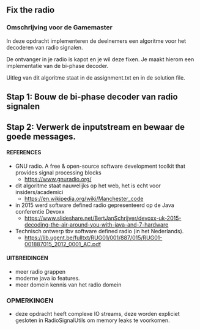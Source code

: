 ## Fix the radio

### Omschrijving voor de Gamemaster

In deze opdracht implementeren de deelnemers een algoritme voor het decoderen van radio signalen. 

De ontvanger in je radio is kapot en je wil deze fixen. Je maakt hierom een implementatie van de bi-phase decoder. 

Uitleg van dit algoritme staat in de assignment.txt en in de solution file.

## Stap 1: Bouw de bi-phase decoder van radio signalen

## Stap 2: Verwerk de inputstream en bewaar de goede messages.

#### REFERENCES
* GNU radio. A free & open-source software development toolkit that provides signal processing blocks 
  - https://www.gnuradio.org/
* dit algoritme staat nauwelijks op het web, het is echt voor insiders/academici 
  - https://en.wikipedia.org/wiki/Manchester_code
* in 2015 werd software defined radio gepresenteerd op de Java conferentie Devoxx
  - https://www.slideshare.net/BertJanSchrijver/devoxx-uk-2015-decoding-the-air-around-you-with-java-and-7-hardware
* Technisch ontwerp tbv software defined radio (in het Nederlands). 
  - https://lib.ugent.be/fulltxt/RUG01/001/887/015/RUG01-001887015_2012_0001_AC.pdf

#### UITBREIDINGEN
* meer radio grappen
* moderne java io features. 
* meer domein kennis van het radio domein

### OPMERKINGEN
- deze opdracht heeft complexe IO streams, deze worden expliciet gesloten in RadioSignalUtils om memory leaks te voorkomen. 
